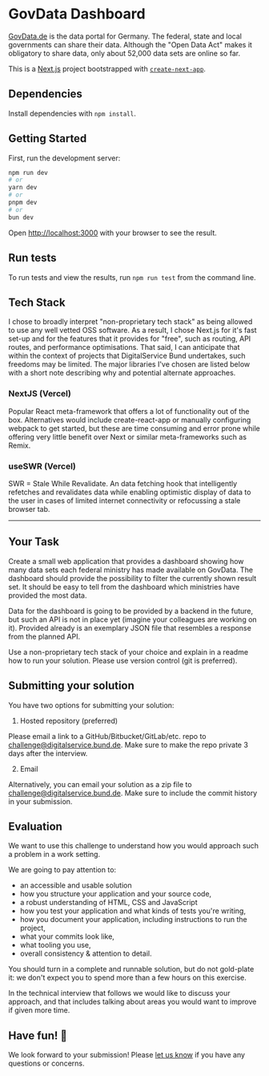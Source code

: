 # GovData Dashboard

[GovData.de](https://www.govdata.de/) is the data portal for Germany. The federal, state and local governments can share their data. Although the "Open Data Act" makes it obligatory to share data, only about 52,000 data sets are online so far.

This is a [Next.js](https://nextjs.org/) project bootstrapped with [`create-next-app`](https://github.com/vercel/next.js/tree/canary/packages/create-next-app).

## Dependencies

Install dependencies with `npm install`.

## Getting Started

First, run the development server:

```bash
npm run dev
# or
yarn dev
# or
pnpm dev
# or
bun dev
```

Open [http://localhost:3000](http://localhost:3000) with your browser to see the result.

## Run tests

To run tests and view the results, run `npm run test` from the command line.

## Tech Stack

I chose to broadly interpret "non-proprietary tech stack" as being allowed to use any well vetted OSS software. As a result, I chose Next.js for it's fast set-up and for the features that it provides for "free", such as routing, API routes, and performance optimisations. That said, I can anticipate that within the context of projects that DigitalService Bund undertakes, such freedoms may be limited. The major libraries I've chosen are listed below with a short note describing why and potential alternate approaches.

### NextJS (Vercel)

Popular React meta-framework that offers a lot of functionality out of the box. Alternatives would include create-react-app or manually configuring webpack to get started, but these are time consuming and error prone while offering very little benefit over Next or similar meta-frameworks such as Remix.

### useSWR (Vercel)

SWR = Stale While Revalidate. An data fetching hook that intelligently refetches and revalidates data while enabling optimistic display of data to the user in cases of limited internet connectivity or refocussing a stale browser tab.

---

## Your Task

Create a small web application that provides a dashboard showing how many data sets each federal ministry has made available on GovData. The dashboard should provide the possibility to filter the currently shown result set. It should be easy to tell from the dashboard which ministries have provided the most data.

Data for the dashboard is going to be provided by a backend in the future, but such an API is not in place yet (imagine your colleagues are working on it). Provided already is an exemplary JSON file that resembles a response from the planned API.

Use a non-proprietary tech stack of your choice and explain in a readme how to run your solution. Please use version control (git is preferred).

## Submitting your solution

You have two options for submitting your solution:

1. Hosted repository (preferred)

Please email a link to a GitHub/Bitbucket/GitLab/etc. repo to [challenge@digitalservice.bund.de](mailto:challenge@digitalservice.bund.de). Make sure to make the repo private 3 days after the interview.

2. Email

Alternatively, you can email your solution as a zip file to [challenge@digitalservice.bund.de](mailto:challenge@digitalservice.bund.de). Make sure to include the commit history in your submission.

## Evaluation

We want to use this challenge to understand how you would approach such a problem in a work setting.

We are going to pay attention to:

- an accessible and usable solution
- how you structure your application and your source code,
- a robust understanding of HTML, CSS and JavaScript
- how you test your application and what kinds of tests you're writing,
- how you document your application, including instructions to run the project,
- what your commits look like,
- what tooling you use,
- overall consistency & attention to detail.

You should turn in a complete and runnable solution, but do not gold-plate it: we don't expect you to spend more than a few hours on this exercise.

In the technical interview that follows we would like to discuss your approach, and that includes talking about areas you would want to improve if given more time.

## Have fun! 🚀

We look forward to your submission! Please [let us know](mailto:challenge@digitalservice.bund.de) if you have any questions or concerns.
